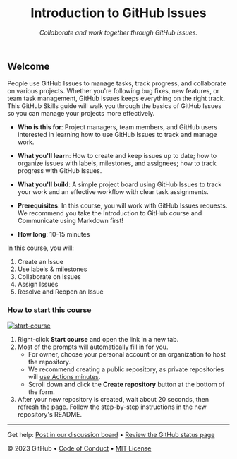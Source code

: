 <header>

<!--
  <<< Author notes: Course header >>>
  Include a 1280×640 image, course title in sentence case, and a concise description in emphasis.
  In your repository settings: enable template repository, add your 1280×640 social image, auto delete head branches.
  Add your open source license, GitHub uses MIT license.
-->

# Introduction to GitHub Issues

_Collaborate and work together through GitHub Issues._

</header>

<!--
  <<< Author notes: Course start >>>
  Include start button, a note about Actions minutes,
  and tell the learner why they should take the course.
-->

## Welcome

People use GitHub Issues to manage tasks, track progress, and collaborate on various projects. Whether you're following bug fixes, new features, or team task management, GitHub Issues keeps everything on the right track. This GitHub Skills guide will walk you through the basics of GitHub Issues so you can manage your projects more effectively.

- **Who is this for**: Project managers, team members, and GitHub users interested in learning how to use GitHub Issues to track and manage work.
- **What you'll learn**: How to create and keep issues up to date; how to organize issues with labels, milestones, and assignees; how to track progress with GitHub Issues.
- **What you'll build**: A simple project board using GitHub Issues to track your work and an effective workflow with clear task assignments.
- **Prerequisites**: In this course, you will work with GitHub Issues requests. We recommend you take the Introduction to GitHub course and Communicate using Markdown first!

- **How long**: 10-15 minutes

In this course, you will:

1. Create an Issue
2. Use labels & milestones
3. Collaborate on Issues
4. Assign Issues
5. Resolve and Reopen an Issue

### How to start this course

<!-- For start course, run in JavaScript:
'https://github.com/new?' + new URLSearchParams({
  template_owner: 'skills',
  template_name: 'review-pull-requests',
  owner: '@me',
  name: 'skills-review-pull-requests',
  description: 'My clone repository',
  visibility: 'public',
}).toString()
-->

[![start-course](https://user-images.githubusercontent.com/1221423/235727646-4a590299-ffe5-480d-8cd5-8194ea184546.svg)](https://github.com/new?template_owner=bryceshen1&template_name=Intro-to-Issues&owner=%40me&name=Intro-to-Issues&description=Learning+GitHub+Issues&visibility=public)

1. Right-click **Start course** and open the link in a new tab.
2. Most of the prompts will automatically fill in for you.
   - For owner, choose your personal account or an organization to host the repository.
   - We recommend creating a public repository, as private repositories will [use Actions minutes](https://docs.github.com/en/billing/managing-billing-for-github-actions/about-billing-for-github-actions).
   - Scroll down and click the **Create repository** button at the bottom of the form.
3. After your new repository is created, wait about 20 seconds, then refresh the page. Follow the step-by-step instructions in the new repository's README.

<footer>

<!--
  <<< Author notes: Footer >>>
  Add a link to get support, GitHub status page, code of conduct, license link.
-->

---

Get help: [Post in our discussion board](https://github.com/orgs/skills/discussions/categories/review-pull-requests) &bull; [Review the GitHub status page](https://www.githubstatus.com/)


&copy; 2023 GitHub &bull; [Code of Conduct](https://www.contributor-covenant.org/version/2/1/code_of_conduct/code_of_conduct.md) &bull; [MIT License](https://gh.io/mit)

</footer>
